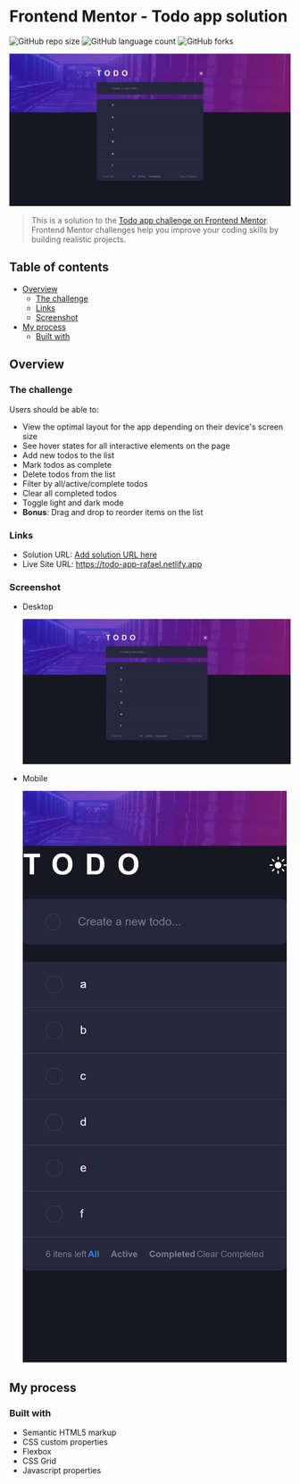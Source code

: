 # Frontend Mentor - Todo app solution

![GitHub repo size](https://img.shields.io/github/repo-size/RafaelHDSV/Todo-app?style=for-the-badge)
![GitHub language count](https://img.shields.io/github/languages/count/RafaelHDSV/Todo-app?style=for-the-badge)
![GitHub forks](https://img.shields.io/github/forks/RafaelHDSV/Todo-app?style=for-the-badge)

<img src="images/desktop.png" alt="desktop.png">

> This is a solution to the [Todo app challenge on Frontend Mentor](https://www.frontendmentor.io/challenges/todo-app-Su1_KokOW). Frontend Mentor challenges help you improve your coding skills by building realistic projects. 

## Table of contents

- [Overview](#overview)
  - [The challenge](#the-challenge)
  - [Links](#links)
  - [Screenshot](#screenshot)
- [My process](#my-process)
  - [Built with](#built-with)

## Overview

### The challenge

Users should be able to:

- View the optimal layout for the app depending on their device's screen size
- See hover states for all interactive elements on the page
- Add new todos to the list
- Mark todos as complete
- Delete todos from the list
- Filter by all/active/complete todos
- Clear all completed todos
- Toggle light and dark mode
- **Bonus**: Drag and drop to reorder items on the list

### Links

- Solution URL: [Add solution URL here](https://your-solution-url.com)
- Live Site URL: https://todo-app-rafael.netlify.app

### Screenshot

  - Desktop
  
    ![](images/desktop.png)
    
  - Mobile
  
    ![](images/mobile.png)

## My process

### Built with

- Semantic HTML5 markup
- CSS custom properties
- Flexbox
- CSS Grid
- Javascript properties
